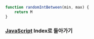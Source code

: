 ```js
function randomIntBetween(min, max) {
	return M
}
```
### [JavaScript](AOR/Dev-Index/JavaScript.md) Index로 돌아가기